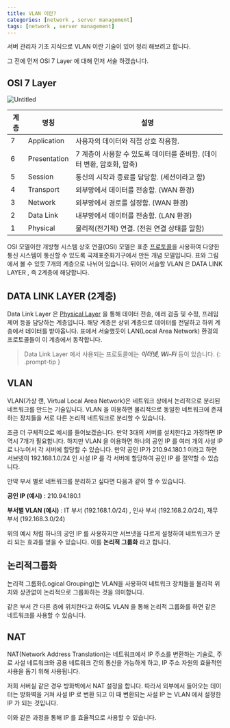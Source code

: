 ```yaml
---
title: VLAN 이란?
categories: [network , server management]
tags: [network , server management]
---
```


서버 관리자 기초 지식으로 VLAN 이란 기술이 있어 정리 해보려고 합니다.

그 전에 먼저 OSI 7 Layer 에 대해 먼저 서술 하겠습니다.

## OSI 7 Layer

![Untitled](https://github.com/LikeLion-at-DGU/2024-simba-3-Dandelion/assets/107533165/c47b5bcd-73f3-458a-8c90-8bc12c927307)

| **계층** | **명칭**     | **설명**                                                     |
| -------- | ------------ | ------------------------------------------------------------ |
| 7        | Application  | 사용자의 데이터와 직접 상호 작용함.                          |
| 6        | Presentation | 7 계층이 사용할 수 있도록 데이터를 준비함. (데이터 변환, 암호화, 압축) |
| 5        | Session      | 통신의 시작과 종료를 담당함. (세션이라고 함)                 |
| 4        | Transport    | 외부망에서 데이터를 전송함. (WAN 환경)                       |
| 3        | Network      | 외부망에서 경로를 설정함. (WAN 환경)                         |
| 2        | Data Link    | 내부망에서 데이터를 전송함. (LAN 환경)                       |
| 1        | Physical     | 물리적(전기적) 연결. (전원 연결 상태를 말함)                 |

OSI 모델이란 개방형 시스템 상호 연결(OSI) 모델은 표준 [프로토콜](https://www.cloudflare.com/learning/network-layer/what-is-a-protocol/)을 사용하여 다양한 통신 시스템이 통신할 수 있도록 국제표준화기구에서 만든 개념 모델입니다. 표와 그림에서 볼 수 있듯 7개의 계층으로 나뉘어 있습니다. 뒤이어 서술할 VLAN 은 DATA LINK LAYER , 즉 2계층에 해당합니다.

## DATA LINK LAYER (2계층)

Data Link Layer 은 [Physical Layer](https://en.wikipedia.org/wiki/Physical_layer) 을 통해 데이터 전송, 에러 검출 및 수정, 프레임 제어 등을 담당하는 계층입니다. 해당 계층은 상위 계층으로 데이터를 전달하고 하위 계층에서 데이터를 받아옵니다. 표에서 서술했듯이 LAN(Local Area Network) 환경의 프로토콜들이 이 계층에서 동작합니다.

> Data Link Layer 에서 사용되는 프로토콜에는 ***이더넷***, ***Wi-Fi*** 등이 있습니다.
{: .prompt-tip }




## VLAN

VLAN(가상 랜, Virtual Local Area Network)은 네트워크 상에서 논리적으로 분리된 네트워크를 만드는 기술입니다. VLAN 을 이용하면 물리적으로 동일한 네트워크에 존재하는 장치들을 서로 다른 논리적 네트워크로 분리할 수 있습니다. 



조금 더 구체적으로 예시를 들어보겠습니다. 만약 3대의 서버를 설치한다고 가정하면 IP 역시 7개가 필요합니다. 하지만 VLAN 을 이용하면 하나의 공인 IP 를 여러 개의 사설 IP 로 나누어서 각 서버에 할당할 수 있습니다. 만약 공인 IP가 210.94.180.1 이라고 하면 서브넷이 192.168.1.0/24 인 사설 IP 를 각 서버에 할당하여 공인 IP 를 절약할 수 있습니다. 

만약 부서 별로 네트워크를 분리하고 싶다면 다음과 같이 할 수 있습니다.

**공인 IP (예시)** : 210.94.180.1 

**부서별 VLAN (예시)** : IT 부서 (192.168.1.0/24) , 인사 부서 (192.168.2.0/24), 재무 부서 (192.168.3.0/24)


위의 예시 처럼 하나의 공인 IP 를 사용하지만 서브넷을 다르게 설정하여 네트워크가 분리 되는 효과를 얻을 수 있습니다. 이를 **논리적 그룹화** 라고 합니다.



## 논리적그룹화

논리적 그룹화(Logical Grouping)는 VLAN을 사용하여 네트워크 장치들을 물리적 위치와 상관없이 논리적으로 그룹화하는 것을 의미합니다. 

같은 부서 간 다른 층에 위치한다고 하여도 VLAN 을 통해 논리적 그룹화를 하면 같은 네트워크를 사용할 수 있습니다.

## NAT

NAT(Network Address Translation)는 네트워크에서 IP 주소를 변환하는 기술로, 주로 사설 네트워크와 공용 네트워크 간의 통신을 가능하게 하고, IP 주소 자원의 효율적인 사용을 돕기 위해 사용됩니다. 

저희 서버실 같은 경우 방화벽에서 NAT 설정을 합니다. 따라서 외부에서 들어오는 데이터는 방화벽을 거쳐 사설 IP 로 변환 되고 이 때 변환되는 사설 IP 는 VLAN 에서 설정한 IP 가 되는 것입니다.

이와 같은 과정을 통해 IP 를 효율적으로 사용할 수 있습니다.
